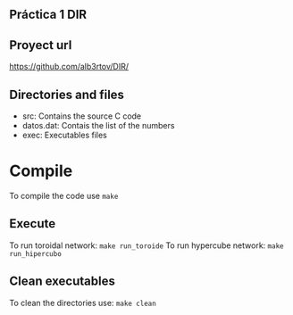 ## Práctica 1 DIR
## Proyect url
https://github.com/alb3rtov/DIR/

## Directories and files
- src: Contains the source C code
- datos.dat: Contais the list of the numbers
- exec: Executables files

# Compile
To compile the code use `make`

## Execute
To run toroidal network: `make run_toroide`
To run hypercube network: `make run_hipercubo`

## Clean executables
To clean the directories use: `make clean`
